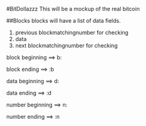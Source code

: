 #BitDollazzz
This will be a mockup of the real bitcoin

##Blocks
blocks will have a list of data fields.

1. previous blockmatchingnumber for checking
2. data
3. next blockmatchingnumber for checking

block beginning ==> b: 

block ending ==> :b


data beginning ==> d:

data ending ==> :d


number beginning ==> n:

number ending ==> :n

